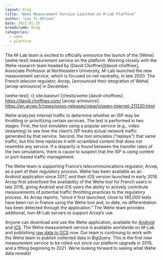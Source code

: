 ```yaml
---
layout: blog
title: "Wehe Measurement Service Launched on M-Lab Platform"
author: "Lai Yi Ohlsen"
date: 2021-01-25
breadcrumb: blog
categories:
  - wehe
  - platform
---
```


The M-Lab team is excited to officially announce the launch of the [Wehe][wehe-test] measurement service on the platform. Working closely with the Wehe research team headed by [David Choffnes][david-choffnes], Associate Professor at Northeastern University, M-Lab launched the new measurement service, which is focused on net neutrality, in late 2020. The French telecom regulator, Arcep, [announced their integration of Wehe][arcep-announce] in December.<!--more-->

[wehe-test]: {{ site.baseurl }}/tests/wehe
[david-choffnes]: https://david.choffnes.com/
[arcep-announce]: https://en.arcep.fr/news/press-releases/view/n/open-internet-211220.html

Wehe analyzes internet traffic to determine whether an ISP may be throttling or prioritizing certain services. The test is performed in two stages. First, the tool simulates using a popular service (e.g., video streaming) to see how the client’s ISP treats actual network traffic generated by that service. Second, the tool simulates (“replays”) that same traffic, but this time replaces it with scrambled content that does not resemble any service. If a disparity is found between the transfer rates of the two simulations, there is cause to suspect that the ISP is using content or port-based traffic management.

The Wehe team is supporting France’s telecommunications regulator, Arcep, as a part of their regulatory process. Wehe has been available as an Android application since 2017, and their iOS version launched in early 2018. Arcep first advertised the availability of the Wehe tool for French users in late 2018, giving Android and iOS users the ability to actively contribute measurements of potential traffic throttling practices to the regulatory process. As Arcep reports, “since it first launched, close to 145,000 tests have been run in France using the Wehe tool and, to date, no differentiation has been detected through the application.” The Wehe team provides additional, non-M-Lab servers to support Arcep’s use.

Anyone can download and use the Wehe application, available for [Android][wehe-android] and [iOS][wehe-ios]. The Wehe measurement service is available worldwide on M-Lab and publishing [raw data to GCS][wehe-gcs] now. Our team is continuing to work with the Wehe team to publish collected data in BigQuery. This is the first new measurement service to be rolled out since our platform upgrade in 2019, and a fitting beginning to 2021. We’re looking forward to seeing what Wehe data reveals!

[wehe-android]: https://play.google.com/store/apps/details?id=mobi.meddle.wehe
[wehe-ios]: https://apps.apple.com/us/app/wehe/id1309242023
[wehe-gcs]: https://console.cloud.google.com/storage/browser/archive-measurement-lab/wehe/replay

